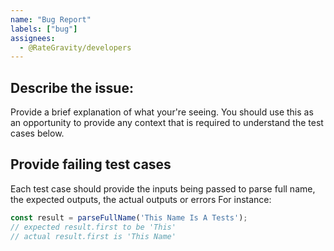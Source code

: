 ```yaml
---
name: "Bug Report"
labels: ["bug"]
assignees:
  - @RateGravity/developers
---
```


## Describe the issue:
Provide a brief explanation of what your're seeing. You should use this as an opportunity to provide any context that is required
to understand the test cases below.

## Provide failing test cases
Each test case should provide the inputs being passed to parse full name, the expected outputs, the actual outputs or errors
For instance:
```js
const result = parseFullName('This Name Is A Tests');
// expected result.first to be 'This'
// actual result.first is 'This Name'
```
 
